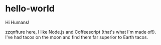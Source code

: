 # hello-world

Hi Humans!

zzqnfture here, I like Node.js and Coffeescript (that's what I'm made of!).
I've had tacos on the moon and find them far superior to Earth tacos.
